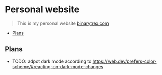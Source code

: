 # Personal website

> This is my personal website [binarytrex.com](https://binarytrex.com)

<!-- toc -->

- [Plans](#plans)

<!-- tocstop -->

## Plans

-   TODO: adpot dark mode according to <https://web.dev/prefers-color-scheme/#reacting-on-dark-mode-changes>
